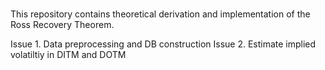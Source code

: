 # 

This repository contains theoretical derivation and implementation of the Ross Recovery Theorem.

Issue 1. Data preprocessing and DB construction
Issue 2. Estimate implied volatiltiy in DITM and DOTM